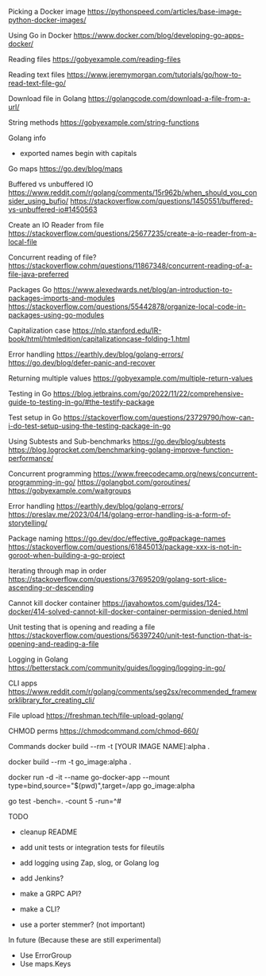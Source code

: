 Picking a Docker image
https://pythonspeed.com/articles/base-image-python-docker-images/

Using Go in Docker
https://www.docker.com/blog/developing-go-apps-docker/

Reading files
https://gobyexample.com/reading-files

Reading text files
https://www.jeremymorgan.com/tutorials/go/how-to-read-text-file-go/

Download file in Golang
https://golangcode.com/download-a-file-from-a-url/

String methods
https://gobyexample.com/string-functions

Golang info
- exported names begin with capitals

Go maps
https://go.dev/blog/maps

Buffered vs unbuffered IO
https://www.reddit.com/r/golang/comments/15r962b/when_should_you_consider_using_bufio/
https://stackoverflow.com/questions/1450551/buffered-vs-unbuffered-io#1450563

Create an IO Reader from file
https://stackoverflow.com/questions/25677235/create-a-io-reader-from-a-local-file


Concurrent reading of file?
https://stackoverflow.cohm/questions/11867348/concurrent-reading-of-a-file-java-preferred

Packages Go
https://www.alexedwards.net/blog/an-introduction-to-packages-imports-and-modules
https://stackoverflow.com/questions/55442878/organize-local-code-in-packages-using-go-modules

Capitalization case
https://nlp.stanford.edu/IR-book/html/htmledition/capitalizationcase-folding-1.html

Error handling
https://earthly.dev/blog/golang-errors/
https://go.dev/blog/defer-panic-and-recover

Returning multiple values
https://gobyexample.com/multiple-return-values

Testing in Go
https://blog.jetbrains.com/go/2022/11/22/comprehensive-guide-to-testing-in-go/#the-testify-package

Test setup in Go
https://stackoverflow.com/questions/23729790/how-can-i-do-test-setup-using-the-testing-package-in-go

Using Subtests and Sub-benchmarks
https://go.dev/blog/subtests
https://blog.logrocket.com/benchmarking-golang-improve-function-performance/

Concurrent programming
https://www.freecodecamp.org/news/concurrent-programming-in-go/
https://golangbot.com/goroutines/
https://gobyexample.com/waitgroups

Error handling
https://earthly.dev/blog/golang-errors/
https://preslav.me/2023/04/14/golang-error-handling-is-a-form-of-storytelling/

Package naming
https://go.dev/doc/effective_go#package-names
https://stackoverflow.com/questions/61845013/package-xxx-is-not-in-goroot-when-building-a-go-project

Iterating through map in order
https://stackoverflow.com/questions/37695209/golang-sort-slice-ascending-or-descending

Cannot kill docker container
https://javahowtos.com/guides/124-docker/414-solved-cannot-kill-docker-container-permission-denied.html

Unit testing that is opening and reading a file
https://stackoverflow.com/questions/56397240/unit-test-function-that-is-opening-and-reading-a-file

Logging in Golang
https://betterstack.com/community/guides/logging/logging-in-go/

CLI apps
https://www.reddit.com/r/golang/comments/seg2sx/recommended_frameworklibrary_for_creating_cli/

File upload
https://freshman.tech/file-upload-golang/

CHMOD perms
https://chmodcommand.com/chmod-660/

Commands
docker build --rm -t [YOUR IMAGE NAME]:alpha .

docker build --rm -t go_image:alpha .

docker run -d -it --name go-docker-app --mount type=bind,source="$(pwd)",target=/app go_image:alpha

go test -bench=. -count 5 -run=^#


TODO
- cleanup README
- add unit tests or integration tests for fileutils
- add logging using Zap, slog, or Golang log
- add Jenkins?
- make a GRPC API?
- make a CLI?


- use a porter stemmer? (not important)


In future (Because these are still experimental)
- Use ErrorGroup
- Use maps.Keys
